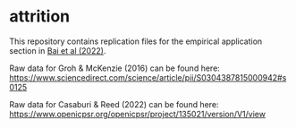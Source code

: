 # attrition

This repository contains replication files for the empirical application section in [Bai et al (2022)](https://arxiv.org/abs/2209.11840).

Raw data for Groh & McKenzie (2016) can be found here: https://www.sciencedirect.com/science/article/pii/S0304387815000942#s0125

Raw data for Casaburi & Reed (2022) can be found here: https://www.openicpsr.org/openicpsr/project/135021/version/V1/view
